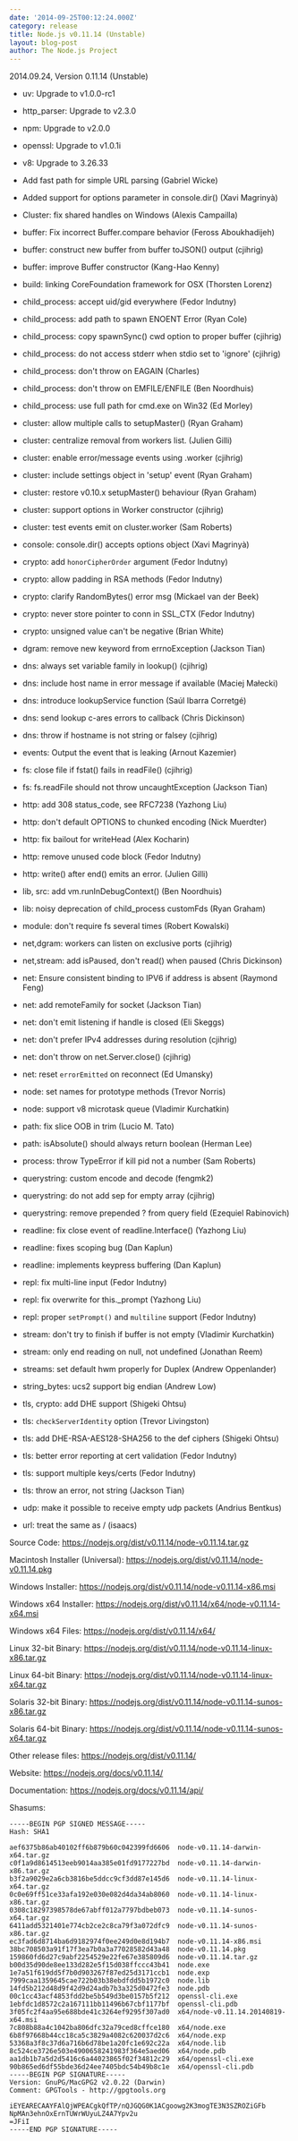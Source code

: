 ```yaml
---
date: '2014-09-25T00:12:24.000Z'
category: release
title: Node.js v0.11.14 (Unstable)
layout: blog-post
author: The Node.js Project
---
```


2014.09.24, Version 0.11.14 (Unstable)

- uv: Upgrade to v1.0.0-rc1

- http_parser: Upgrade to v2.3.0

- npm: Upgrade to v2.0.0

- openssl: Upgrade to v1.0.1i

- v8: Upgrade to 3.26.33

- Add fast path for simple URL parsing (Gabriel Wicke)

- Added support for options parameter in console.dir() (Xavi Magrinyà)

- Cluster: fix shared handles on Windows (Alexis Campailla)

- buffer: Fix incorrect Buffer.compare behavior (Feross Aboukhadijeh)

- buffer: construct new buffer from buffer toJSON() output (cjihrig)

- buffer: improve Buffer constructor (Kang-Hao Kenny)

- build: linking CoreFoundation framework for OSX (Thorsten Lorenz)

- child_process: accept uid/gid everywhere (Fedor Indutny)

- child_process: add path to spawn ENOENT Error (Ryan Cole)

- child_process: copy spawnSync() cwd option to proper buffer (cjihrig)

- child_process: do not access stderr when stdio set to 'ignore' (cjihrig)

- child_process: don't throw on EAGAIN (Charles)

- child_process: don't throw on EMFILE/ENFILE (Ben Noordhuis)

- child_process: use full path for cmd.exe on Win32 (Ed Morley)

- cluster: allow multiple calls to setupMaster() (Ryan Graham)

- cluster: centralize removal from workers list. (Julien Gilli)

- cluster: enable error/message events using .worker (cjihrig)

- cluster: include settings object in 'setup' event (Ryan Graham)

- cluster: restore v0.10.x setupMaster() behaviour (Ryan Graham)

- cluster: support options in Worker constructor (cjihrig)

- cluster: test events emit on cluster.worker (Sam Roberts)

- console: console.dir() accepts options object (Xavi Magrinyà)

- crypto: add `honorCipherOrder` argument (Fedor Indutny)

- crypto: allow padding in RSA methods (Fedor Indutny)

- crypto: clarify RandomBytes() error msg (Mickael van der Beek)

- crypto: never store pointer to conn in SSL_CTX (Fedor Indutny)

- crypto: unsigned value can't be negative (Brian White)

- dgram: remove new keyword from errnoException (Jackson Tian)

- dns: always set variable family in lookup() (cjihrig)

- dns: include host name in error message if available (Maciej Małecki)

- dns: introduce lookupService function (Saúl Ibarra Corretgé)

- dns: send lookup c-ares errors to callback (Chris Dickinson)

- dns: throw if hostname is not string or falsey (cjihrig)

- events: Output the event that is leaking (Arnout Kazemier)

- fs: close file if fstat() fails in readFile() (cjihrig)

- fs: fs.readFile should not throw uncaughtException (Jackson Tian)

- http: add 308 status_code, see RFC7238 (Yazhong Liu)

- http: don't default OPTIONS to chunked encoding (Nick Muerdter)

- http: fix bailout for writeHead (Alex Kocharin)

- http: remove unused code block (Fedor Indutny)

- http: write() after end() emits an error. (Julien Gilli)

- lib, src: add vm.runInDebugContext() (Ben Noordhuis)

- lib: noisy deprecation of child_process customFds (Ryan Graham)

- module: don't require fs several times (Robert Kowalski)

- net,dgram: workers can listen on exclusive ports (cjihrig)

- net,stream: add isPaused, don't read() when paused (Chris Dickinson)

- net: Ensure consistent binding to IPV6 if address is absent (Raymond Feng)

- net: add remoteFamily for socket (Jackson Tian)

- net: don't emit listening if handle is closed (Eli Skeggs)

- net: don't prefer IPv4 addresses during resolution (cjihrig)

- net: don't throw on net.Server.close() (cjihrig)

- net: reset `errorEmitted` on reconnect (Ed Umansky)

- node: set names for prototype methods (Trevor Norris)

- node: support v8 microtask queue (Vladimir Kurchatkin)

- path: fix slice OOB in trim (Lucio M. Tato)

- path: isAbsolute() should always return boolean (Herman Lee)

- process: throw TypeError if kill pid not a number (Sam Roberts)

- querystring: custom encode and decode (fengmk2)

- querystring: do not add sep for empty array (cjihrig)

- querystring: remove prepended ? from query field (Ezequiel Rabinovich)

- readline: fix close event of readline.Interface() (Yazhong Liu)

- readline: fixes scoping bug (Dan Kaplun)

- readline: implements keypress buffering (Dan Kaplun)

- repl: fix multi-line input (Fedor Indutny)

- repl: fix overwrite for this.\_prompt (Yazhong Liu)

- repl: proper `setPrompt()` and `multiline` support (Fedor Indutny)

- stream: don't try to finish if buffer is not empty (Vladimir Kurchatkin)

- stream: only end reading on null, not undefined (Jonathan Reem)

- streams: set default hwm properly for Duplex (Andrew Oppenlander)

- string_bytes: ucs2 support big endian (Andrew Low)

- tls, crypto: add DHE support (Shigeki Ohtsu)

- tls: `checkServerIdentity` option (Trevor Livingston)

- tls: add DHE-RSA-AES128-SHA256 to the def ciphers (Shigeki Ohtsu)

- tls: better error reporting at cert validation (Fedor Indutny)

- tls: support multiple keys/certs (Fedor Indutny)

- tls: throw an error, not string (Jackson Tian)

- udp: make it possible to receive empty udp packets (Andrius Bentkus)

- url: treat the same as / (isaacs)

Source Code: https://nodejs.org/dist/v0.11.14/node-v0.11.14.tar.gz

Macintosh Installer (Universal): https://nodejs.org/dist/v0.11.14/node-v0.11.14.pkg

Windows Installer: https://nodejs.org/dist/v0.11.14/node-v0.11.14-x86.msi

Windows x64 Installer: https://nodejs.org/dist/v0.11.14/x64/node-v0.11.14-x64.msi

Windows x64 Files: https://nodejs.org/dist/v0.11.14/x64/

Linux 32-bit Binary: https://nodejs.org/dist/v0.11.14/node-v0.11.14-linux-x86.tar.gz

Linux 64-bit Binary: https://nodejs.org/dist/v0.11.14/node-v0.11.14-linux-x64.tar.gz

Solaris 32-bit Binary: https://nodejs.org/dist/v0.11.14/node-v0.11.14-sunos-x86.tar.gz

Solaris 64-bit Binary: https://nodejs.org/dist/v0.11.14/node-v0.11.14-sunos-x64.tar.gz

Other release files: https://nodejs.org/dist/v0.11.14/

Website: https://nodejs.org/docs/v0.11.14/

Documentation: https://nodejs.org/docs/v0.11.14/api/

Shasums:

```
-----BEGIN PGP SIGNED MESSAGE-----
Hash: SHA1

aef6375b86ab40102ff6b879b60c042399fd6606  node-v0.11.14-darwin-x64.tar.gz
c0f1a9d8614513eeb9014aa385e01fd9177227bd  node-v0.11.14-darwin-x86.tar.gz
b3f2a9029e2a6cb3816be5ddcc9cf3dd87e145d6  node-v0.11.14-linux-x64.tar.gz
0c0e69ff51ce33afa192e030e082d4da34ab8060  node-v0.11.14-linux-x86.tar.gz
0308c18297398578de67abff012a7797bdbeb073  node-v0.11.14-sunos-x64.tar.gz
6411add5321401e774cb2ce2c8ca79f3a072dfc9  node-v0.11.14-sunos-x86.tar.gz
ec3fad6d8714ba6d9182974f0ee249d0e8d194b7  node-v0.11.14-x86.msi
38bc708503a91f17f3ea7b0a3a77028582d43a48  node-v0.11.14.pkg
159860fd6d27c9abf2254529e22fe67e385809d6  node-v0.11.14.tar.gz
b00d35d90de8ee133d282e5f15d038ffccc43b41  node.exe
1e7a51f619dd5f7b0d903267f87ed25d3171ccb1  node.exp
7999caa1359645cae722b03b38ebdfdd5b1972c0  node.lib
14fd5b212d48d9f42d9d24adb7b3a325d0472fe3  node.pdb
00c1cc43acf4853fdd2be5b549d3be0157b5f212  openssl-cli.exe
1ebfdc1d8572c2a167111bb11496b67cbf1177bf  openssl-cli.pdb
3f05fc2f4aa95e688bde41c3264ef9295f307ad0  x64/node-v0.11.14.20140819-x64.msi
7c808b88a4c1042ba806dfc32a79ced8cffce180  x64/node.exe
6b8f97668b44cc18ca5c3829a4082c620037d2c6  x64/node.exp
53368a3f8c37d6a716b6d78be1a20fc1e692c22a  x64/node.lib
8c524ce3726e503e4900658241983f364e5aed06  x64/node.pdb
aa1db1b7a5d2d5416c6a44023865f02f34812c29  x64/openssl-cli.exe
90b865ed6df55bde36d24ee7405bdc54b49b8c1e  x64/openssl-cli.pdb
-----BEGIN PGP SIGNATURE-----
Version: GnuPG/MacGPG2 v2.0.22 (Darwin)
Comment: GPGTools - http://gpgtools.org

iEYEARECAAYFAlQjWPEACgkQfTP/nQJGQG0K1ACgoowg2K3mogTE3N3SZROZiGFb
NpMAn3ehnOxErnTUWrWUyuLZ4A7Ypv2u
=JFiI
-----END PGP SIGNATURE-----
```
